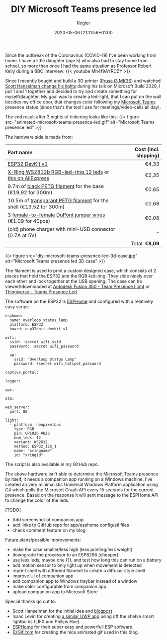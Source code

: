 ﻿---
title: DIY Microsoft Teams presence led
author: Rogier
type: post
date: 2020-05-06T21:11:56+01:00
url: /2020/05/06/diy-microsoft-teams-presence-led/
commentFolder: 2020-06-05-diy-microsoft-teams-presence-led
categories:
- HomeAutomation
tags:
- ESP32
- ESPHome
- .NET
- MQTT
resources:
- src: animated-microsoft-teams-presence-led.gif
  title: Microsoft Teams presence led
- src: diy-microsoft-teams-presence-led-3d-case.jpg
  title: Microsoft Teams presence led 3D case
---
Since the outbreak of the Coronavirus (COVID-19) I've been working from home. I have a little daughter (age 5) who also had to stay home from school, so more than once I had the same situation as Professor Robert Kelly during a BBC interview:
{{< youtube Mh4f9AYRCZY >}}

Since I recently bought and build a 3D printer ([Prusa i3 MK3S](https://shop.prusa3d.com/en/3d-printers/180-original-prusa-i3-mk3-kit.html)) and watched [Scott Hanselman change his lights](https://www.hanselman.com/blog/MirroringYourPresenceStatusFromTheMicrosoftGraphInTeamsToLIFXOrHueBiasLighting.aspx) during his talk on Microsoft Build 2020, I put 1 and 1 together and decided to try and create something for myself/daughter. My goal was to create a led-light, that I can put on the wall besides my office door, that changes color following my [Microsoft Teams](https://www.microsoft.com/microsoft-365/microsoft-teams/group-chat-software) presence status (since that's the tool I use for meetings/video-calls all day). 

The end result after 3 nights of tinkering looks like this:
{{< figure src="animated-microsoft-teams-presence-led.gif" alt="Microsoft Teams presence led" >}}

The hardware side is made from:

| Part name | Cost (incl. shipping) |
| :---      | ---: |
| [ESP32 DevKit v1](http://s.click.aliexpress.com/e/_dZ9rhiK) | €4,33 |
| [X-Ring WS2812b RGB-led-ring 12 leds](https://www.hobbyelectronica.nl/product/x-ring-12-bits-ws2812b-rgb-led-ring/) or [this on AliExpress](http://s.click.aliexpress.com/e/_d6X38lU)| €2,35 |
| 9.7m of [black PETG filament](http://s.click.aliexpress.com/e/_dXyPbR8) for the base (€19,92 for 300m) | €0.65 |
| 10.5m of [transparant PETG filament](http://s.click.aliexpress.com/e/_dXhk574) for the shell (€19.52 for 300m) | €0.68 |
| 3 [female-to-female DuPont jumper wires](http://s.click.aliexpress.com/e/_d9esM4w) (€1.09 for 40pcs)| €0.08 |
| (old) phone charger with mini-USB connector (0.7A at 5V) | - |
| | Total: **€8,09**

{{< figure src="diy-microsoft-teams-presence-led-3d-case.jpg" alt="Microsoft Teams presence led 3D case" >}}

The filament is used to print a custom designed case, which consists of 2 pieces that hold the ESP32 and the RGB-led-ring. They slide nicely over each other and lock together at the USB opening. The case can be viewed/downloaded at [Autodesk Fusion 360 - Team Presence Light](https://a360.co/3gYzPql) or [Thingiverse - Teams Presence Led](https://www.thingiverse.com/thing:4434525).

The software on the ESP32 is [ESPHome](https://esphome.io/) and configured with a relatively easy script:
```
esphome:
  name: overloop_status_lamp
  platform: ESP32
  board: esp32doit-devkit-v1

wifi:
  ssid: !secret wifi_ssid
  password: !secret wifi_password

  ap:
    ssid: "Overloop Status Lamp"
    password: !secret wifi_hotspot_password

captive_portal:

logger:

api:

ota:

web_server:
  port: 80

light:
  - platform: neopixelbus
    type: RGB
    pin: GPIO26 #D26
    num_leds: 12
    variant: WS2812
    method: ESP32_I2S_1
    name: "xringname"    
    id: "xringid"
```

The script is also available in my GitHub repo.

The above hardware isn't able to determine the Microsoft Teams presence by itself, it needs a companion app running on a Windows machine. I've created an very minimalistic Universal Windows Platform application using C# which polls the Microsoft Graph API every 15 seconds for the current presence. Based on the response it will sent message to the ESPHome API to change the color of the leds.

[TODO]
- Add screenshot of companion app
- add links to GitHub repo for app/esphome config/stl files
- check comment feature on my blog


Future plans/possible improvements:
- make the case smaller/less high (less printing/less weight)
- downgrade the processor to an ESP8266 (cheaper)
- use less leds, maybe one (?), and test how long this can run on a battery
- add motion sensor to only light up when movement is detected
- reprint shell with different filament to create a diffuser style shell
- improve UI of companion app
- add companion app to Windows traybar instead of a window
- make color configurable from companion app
- upload companion app to Microsoft Store

Special thanks go out to:
- Scott Hanselman for the initial idea and [blogpost](https://www.hanselman.com/blog/MirroringYourPresenceStatusFromTheMicrosoftGraphInTeamsToLIFXOrHueBiasLighting.aspx)
- Isaac Levin for creating [a similar UWP app](https://github.com/isaacrlevin/PresenceLight?WT.mc_id=-blog-scottha) using off the shelve smart lightbulbs (LIFX and Philips Hue).
- [ESPHome](https://esphome.io/) for their super easy and powerfull ESP software.
- [EzGif.com](https://ezgif.com/) for creating the nice animated gif used in this blog.

